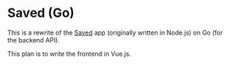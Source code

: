 # Saved (Go)

This is a rewrite of the [Saved](https://github.com/contd/saved) app (originally written in Node.js) on Go (for the backend API).

This plan is to write the frontend in Vue.js.

